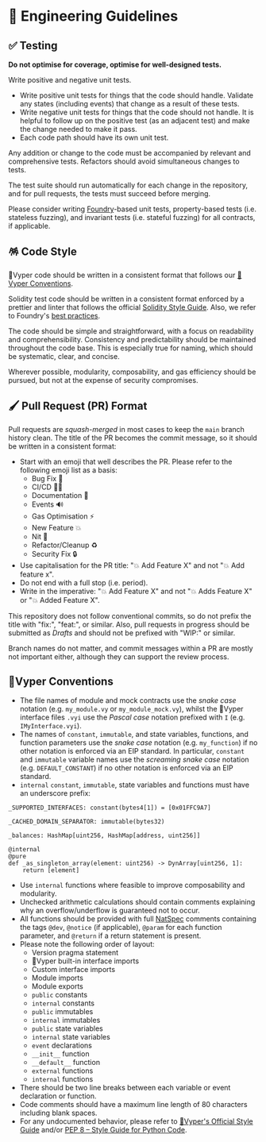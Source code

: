 # 📑 Engineering Guidelines

## ✅ Testing

**Do not optimise for coverage, optimise for well-designed tests.**

Write positive and negative unit tests.

- Write positive unit tests for things that the code should handle. Validate any states (including events) that change as a result of these tests.
- Write negative unit tests for things that the code should not handle. It is helpful to follow up on the positive test (as an adjacent test) and make the change needed to make it pass.
- Each code path should have its own unit test.

Any addition or change to the code must be accompanied by relevant and comprehensive tests. Refactors should avoid simultaneous changes to tests.

The test suite should run automatically for each change in the repository, and for pull requests, the tests must succeed before merging.

Please consider writing [Foundry](https://github.com/foundry-rs/foundry)-based unit tests, property-based tests (i.e. stateless fuzzing), and invariant tests (i.e. stateful fuzzing) for all contracts, if applicable.

## 🪅 Code Style

🐍Vyper code should be written in a consistent format that follows our [🐍Vyper Conventions](#vyper-conventions).

Solidity test code should be written in a consistent format enforced by a prettier and linter that follows the official [Solidity Style Guide](https://docs.soliditylang.org/en/latest/style-guide.html). Also, we refer to Foundry's [best practices](https://book.getfoundry.sh/tutorials/best-practices?highlight=security#best-practices).

The code should be simple and straightforward, with a focus on readability and comprehensibility. Consistency and predictability should be maintained throughout the code base. This is especially true for naming, which should be systematic, clear, and concise.

Wherever possible, modularity, composability, and gas efficiency should be pursued, but not at the expense of security compromises.

## 🖌 Pull Request (PR) Format

Pull requests are _squash-merged_ in most cases to keep the `main` branch history clean. The title of the PR becomes the commit message, so it should be written in a consistent format:

- Start with an emoji that well describes the PR. Please refer to the following emoji list as a basis:
  - Bug Fix 🐛
  - CI/CD 👷‍♂️
  - Documentation 📖
  - Events 🔊
  - Gas Optimisation ⚡️
  - New Feature 💥
  - Nit 🥢
  - Refactor/Cleanup ♻️
  - Security Fix 🔒
- Use capitalisation for the PR title: "💥 Add Feature X" and not "💥 Add feature x".
- Do not end with a full stop (i.e. period).
- Write in the imperative: "💥 Add Feature X" and not "💥 Adds Feature X" or "💥 Added Feature X".

This repository does not follow conventional commits, so do not prefix the title with "fix:", "feat:", or similar. Also, pull requests in progress should be submitted as _Drafts_ and should not be prefixed with "WIP:" or similar.

Branch names do not matter, and commit messages within a PR are mostly not important either, although they can support the review process.

## 🐍Vyper Conventions

- The file names of module and mock contracts use the _snake case_ notation (e.g. `my_module.vy` or `my_module_mock.vy`), whilst the 🐍Vyper interface files `.vyi` use the _Pascal case_ notation prefixed with `I` (e.g. `IMyInterface.vyi`).
- The names of `constant`, `immutable`, and state variables, functions, and function parameters use the _snake case_ notation (e.g. `my_function`) if no other notation is enforced via an EIP standard. In particular, `constant` and `immutable` variable names use the _screaming snake case_ notation (e.g. `DEFAULT_CONSTANT`) if no other notation is enforced via an EIP standard.
- `internal` `constant`, `immutable`, state variables and functions must have an underscore prefix:

```vyper
_SUPPORTED_INTERFACES: constant(bytes4[1]) = [0x01FFC9A7]

_CACHED_DOMAIN_SEPARATOR: immutable(bytes32)

_balances: HashMap[uint256, HashMap[address, uint256]]

@internal
@pure
def _as_singleton_array(element: uint256) -> DynArray[uint256, 1]:
    return [element]
```

- Use `internal` functions where feasible to improve composability and modularity.
- Unchecked arithmetic calculations should contain comments explaining why an overflow/underflow is guaranteed not to occur.
- All functions should be provided with full [NatSpec](https://docs.vyperlang.org/en/latest/natspec.html) comments containing the tags `@dev`, `@notice` (if applicable), `@param` for each function parameter, and `@return` if a return statement is present.
- Please note the following order of layout:
  - Version pragma statement
  - 🐍Vyper built-in interface imports
  - Custom interface imports
  - Module imports
  - Module exports
  - `public` constants
  - `internal` constants
  - `public` immutables
  - `internal` immutables
  - `public` state variables
  - `internal` state variables
  - `event` declarations
  - `__init__` function
  - `__default__` function
  - `external` functions
  - `internal` functions
- There should be two line breaks between each variable or event declaration or function.
- Code comments should have a maximum line length of 80 characters including blank spaces.
- For any undocumented behavior, please refer to [🐍Vyper's Official Style Guide](https://docs.vyperlang.org/en/latest/style-guide.html) and/or [PEP 8 – Style Guide for Python Code](https://peps.python.org/pep-0008).
